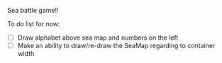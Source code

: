 Sea battle game!!

To do list for now:

- [ ] Draw alphabet above sea map and numbers on the left
- [ ] Make an ability to draw/re-draw the SeaMap regarding to container width